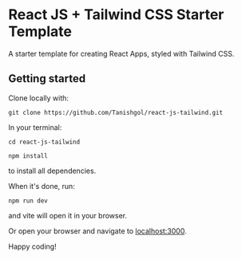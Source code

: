 # React JS + Tailwind CSS Starter Template

A starter template for creating React Apps, styled with Tailwind CSS.

## Getting started

Clone locally with:

```
git clone https://github.com/Tanishgol/react-js-tailwind.git
```

In your terminal:

```
cd react-js-tailwind
```

```
npm install
```

to install all dependencies.

When it's done, run:

```
npm run dev
```


and vite will open it in your browser.

Or open your browser and navigate to <a href="localhost:3000">localhost:3000</a>.

Happy coding!
